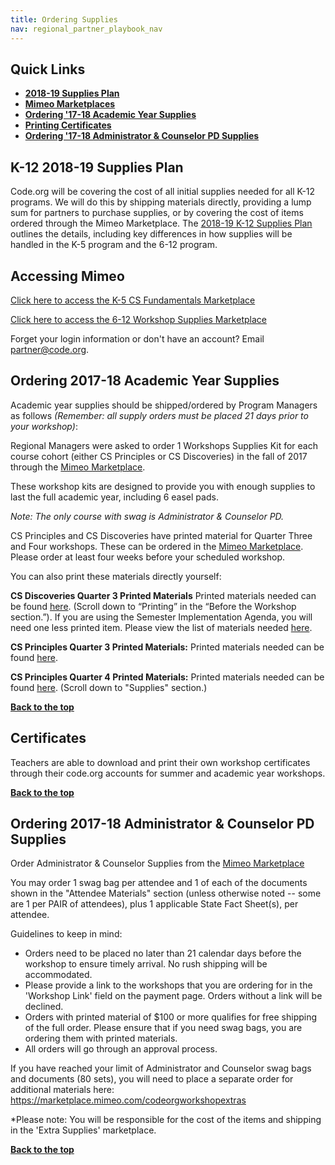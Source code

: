 ```yaml
---
title: Ordering Supplies
nav: regional_partner_playbook_nav
---
```

<meta name="robots" content="noindex">
<a id="top"></a>

## Quick Links

- **[2018-19 Supplies Plan](#plan)**<br/>
- **[Mimeo Marketplaces](#mimeo)**<br/>
- **[Ordering '17-18 Academic Year Supplies](#academic)**<br/>
- **[Printing Certificates](#certs)**<br/>
- **[Ordering '17-18 Administrator & Counselor PD Supplies](#ac)**<br/>

<a id="plan"></a>
## K-12 2018-19 Supplies Plan

Code.org will be covering the cost of all initial supplies needed for all K-12 programs. We will do this by shipping materials directly, providing a lump sum for partners to purchase supplies, or by covering the cost of items ordered through the Mimeo Marketplace. The [2018-19 K-12 Supplies Plan](https://docs.google.com/document/d/1L5EdftQmtZls57P5OtwmNGl6wPKrb8VbFE6xP0vdWZY/edit#heading=h.80sk5rtogqp6) outlines the details, including key differences in how supplies will be handled in the K-5 program and the 6-12 program.

<a id="mimeo"></a>
## Accessing Mimeo

[Click here to access the K-5 CS Fundamentals Marketplace](https://marketplace.mimeo.com/codeorg)

[Click here to access the 6-12 Workshop Supplies Marketplace](https://marketplace.mimeo.com/codeorgworkshop)

Forget your login information or don't have an account? Email partner@code.org.

<a id="academic"></a>
## Ordering 2017-18 Academic Year Supplies
Academic year supplies should be shipped/ordered by Program Managers as follows *(Remember: all supply orders must be placed 21 days prior to your workshop)*:

Regional Managers were asked to order 1 Workshops Supplies Kit for each course cohort (either CS Principles or CS Discoveries) in the fall of 2017 through the [Mimeo Marketplace](https://marketplace.mimeo.com/codeorgworkshop).

These workshop kits are designed to provide you with enough supplies to last the full academic year, including 6 easel pads.

*Note: The only course with swag is Administrator & Counselor PD.*

CS Principles and CS Discoveries have printed material for Quarter Three and Four workshops. These can be ordered in the [Mimeo Marketplace](https://marketplace.mimeo.com/codeorgworkshop). Please order at least four weeks before your scheduled workshop.

You can also print these materials directly yourself:

**CS Discoveries Quarter 3 Printed Materials** Printed materials needed can be found  [here](https://curriculum.code.org/plcsd/q3/). (Scroll down to “Printing” in the “Before the Workshop section.”). If you are using the Semester Implementation Agenda, you will need one less printed item. Please view the list of materials needed [here](https://curriculum.code.org/plcsd/q3-semester/).

**CS Principles Quarter 3 Printed Materials:** Printed materials needed can be found [here](https://apcentral.collegeboard.org/pdf/2018-explore-performance-tasks-sg.pdf?course=ap-computer-science-principles).

**CS Principles Quarter 4 Printed Materials:** Printed materials needed can be found [here](https://curriculum.code.org/plcsp/q4/). (Scroll down to "Supplies" section.)

[**Back to the top**](#top)

<a id="certs"></a>
## Certificates

Teachers are able to download and print their own workshop certificates through their code.org accounts for summer and academic year workshops.

[**Back to the top**](#top)


<a id="ac"></a>
## Ordering 2017-18 Administrator & Counselor PD Supplies
Order Administrator & Counselor Supplies from the [Mimeo Marketplace](https://marketplace.mimeo.com/codeorgworkshop)

You may order 1 swag bag per attendee and 1 of each of the documents shown in the "Attendee Materials" section (unless otherwise noted -- some are 1 per PAIR of attendees), plus 1 applicable State Fact Sheet(s), per attendee.

Guidelines to keep in mind:
- Orders need to be placed no later than 21 calendar days before the workshop to ensure timely arrival. No rush shipping will be accommodated.
- Please provide a link to the workshops that you are ordering for in the 'Workshop Link' field on the payment page. Orders without a link will be declined.  
- Orders with printed material of $100 or more qualifies for free shipping of the full order. Please ensure that if you need swag bags, you are ordering them with printed materials.
- All orders will go through an approval process.

If you have reached your limit of Administrator and Counselor swag bags and documents (80 sets), you will need to place a separate order for additional materials here:  https://marketplace.mimeo.com/codeorgworkshopextras

*Please note: You will be responsible for the cost of the items and shipping in the 'Extra Supplies' marketplace.

[**Back to the top**](#top)
